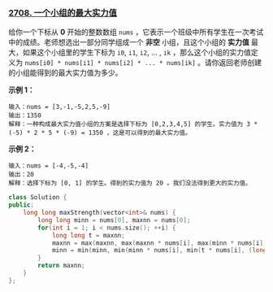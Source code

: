 ###  [2708. 一个小组的最大实力值](https://leetcode.cn/problems/maximum-strength-of-a-group/)
给你一个下标从 **0** 开始的整数数组 `nums` ，它表示一个班级中所有学生在一次考试中的成绩。老师想选出一部分同学组成一个 **非空** 小组，且这个小组的 **实力值** 最大，如果这个小组里的学生下标为 `i0`, `i1`, `i2`, ... , `ik` ，那么这个小组的实力值定义为 `nums[i0] * nums[i1] * nums[i2] * ... * nums[ik​]` 。请你返回老师创建的小组能得到的最大实力值为多少。

**示例 1：**

```
输入：nums = [3,-1,-5,2,5,-9]
输出：1350
解释：一种构成最大实力值小组的方案是选择下标为 [0,2,3,4,5] 的学生。实力值为 3 * (-5) * 2 * 5 * (-9) = 1350 ，这是可以得到的最大实力值。
```

**示例 2：**

```
输入：nums = [-4,-5,-4]
输出：20
解释：选择下标为 [0, 1] 的学生。得到的实力值为 20 。我们没法得到更大的实力值。
```

```c++
class Solution {
public:
    long long maxStrength(vector<int>& nums) {
        long long minn = nums[0], maxnn = nums[0];
        for(int i = 1; i < nums.size(); ++i) {
            long long t = maxnn;
            maxnn = max(maxnn, max(maxnn * nums[i], max(minn * nums[i], (long long)nums[i])));
            minn = min(minn, min(minn * nums[i], min(t * nums[i], (long long)nums[i])));
        }
        return maxnn;
    }
};
```